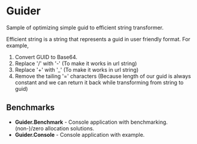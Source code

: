 Guider
===========
Sample of optimizing simple guid to efficient string transformer.

Efficient string is a string that represents a guid in user friendly format. For example,
1. Convert GUID to Base64.
2. Replace '/' with '-' (To make it works in url string)
3. Replace '+' with '_' (To make it works in url string)
4. Remove the tailing '=' characters (Because length of our guid is always constant and we can return it back while transforming from string to guid)

Benchmarks
----------
- **Guider.Benchmark** - Console application with benchmarking. (non-)/zero allocation solutions.
- **Guider.Console** - Console application with example.